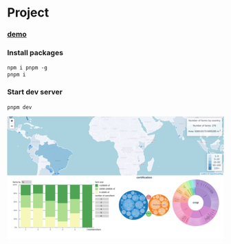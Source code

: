 # Project

### [demo](https://litefarm-visualization.vercel.app/)

### Install packages

```
npm i pnpm -g
pnpm i
```

### Start dev server

```
pnpm dev
```

![thumnail](./thumnail.png)
